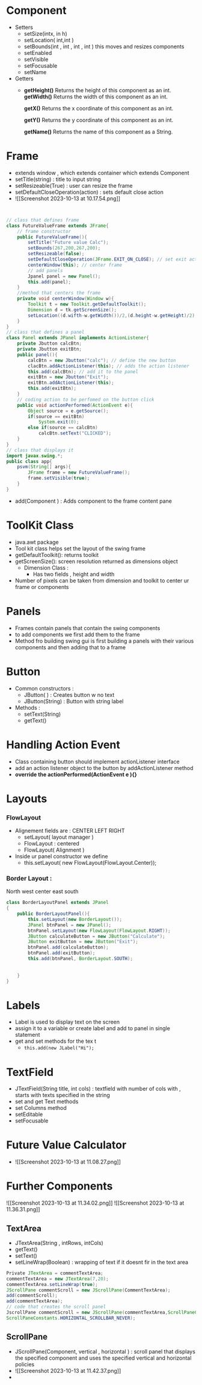 # Component
- Setters 
	- setSize(intx, in h)
	- setLocation( int,int )
	- setBounds(int , int , int , int ) this moves and resizes components 
	- setEnabled 
	- setVisible
	- setFocusable
	- setName
- Getters 
	- **getHeight()** Returns the height of this component as an int.
		**getWidth()** Returns the width of this component as an int.
		
		**getX()** Returns the x coordinate of this component as an int.
		
		**getY()** Returns the y coordinate of this component as an int.
		
		**getName()** Returns the name of this component as a String.
# Frame 
- extends window , which extends container which extends Component 
- setTitle(string) : title to input string 
- setResizeable(True) : user can resize the frame 
- setDefaultCloseOperation(action) : sets default close action 
- ![[Screenshot 2023-10-13 at 10.17.54.png]]
```java 


// class that defines frame
class FutureValueFrame extends JFrame{
	// frame constructor 
	public FutureValueFrame(){
		setTitle("Future value Calc");
		setBounds(267,200,267,200);
		setResizeable(false);
		setDefaultCloseOperation(JFrame.EXIT_ON_CLOSE); // set exit action 
		centerWindow(this); // center frame 
		// add panels
		Jpanel panel = new Panel();
		this.add(panel);
	}
	//method that centers the frame 
	private void centerWindow(Window w){
		Toolkit t = new Toolkit.getDefaultToolkit();
		Dimension d = tk.getScreenSize();
		setLocation((d.wifth-w.getWidth())/2,(d.height-w.getHeight)/2);
	}
}
// class that defines a panel 
class Panel extends JPanel implements ActionListener{
	private Jbutton calcBtn;
	private Jbutton exitBtn;
	public panel(){
		calcBtn = new Jbutton("calc"); // define the new button 
		clacBtn.addActionListener(this); // adds the action listener 
		this.add(calcBtn); // add it to the panel 
		exitBtn = new Jbutton("Exit");
		exitBtn.addActionListener(this);
		this.add(exitBtn);
	}
	// coding action to be perfomed on the button click 
	public void actionPerformed(ActionEvent e){
		Object source = e.getSource();
		if(source == exitBtn)
			System.exit(0);
		else if(source == calcBtn)
			calcBtn.setText("CLICKED");
	}
}
// class that displays it 
import javax.swing.*;
public class app{
	psvm(String[] args){
		JFrame frame = new FutureValueFrame();
		frame.setVisible(true);
	}
}
```
- add(Component ) : Adds component to the frame content pane 
# ToolKit Class 
- java.awt package
- Tool kit class helps set the layout of the swing frame 
- getDefaultToolkit():  returns toolkit 
- getScreenSize(): screen resolution returned as dimensions object 
	- Dimension Class : 
		-  Has two fields , height and width 
- Number of pixels can be taken from dimension and toolkit to center ur frame or components 
# Panels 
- Frames contain panels that contain the swing components 
- to add components we first add them to the frame 
- Method fro building swing gui is first building a panels with their various components and then adding that to a frame 
# Button 
- Common constructors : 
	- JButton( ) : Creates button w no text 
	- JButton(String) : Button with string label 
- Methods : 
	- setText(String)
	- getText()
# Handling Action Event 
- Class containing button should implement actionListener interface 
- add an action listener object to the button by addActionListener method 
- **override the actionPerformed(ActionEvent e ){}**
# Layouts 
### FlowLayout 
- Alignement fields are : CENTER LEFT RIGHT 
	- setLayout( layout manager )
	- FlowLayout : centered 
	- FlowLayout( Alignment )
- Inside ur panel constructor we define 
	- this.setLayout( new FlowLayout(FlowLayout.Center));
### Border Layout : 
North west center east south 
```java 
class BorderLayoutPanel extends JPanel
{
	public BorderLayoutPanel(){
		this.setLayout(new BorderLayout());
		JPanel btnPanel = new JPanel();
		btnPanel.setLayout(new FlowLayout(FlowLayout.RIGHT));
		JButton calculateButton = new JButton("Calculate");
		JButton exitButton = new JButton("Exit");
		btnPanel.add(calculateButton);
		btnPanel.add(exitButton);
		this.add(btnPanel, BorderLayout.SOUTH);
		
		
	}
}
```
# Labels 
- Label is used to display text on the screen 
- assign it to a variable or create label and add to panel in single statement 
- get and set methods for the tex t
	-  `this.add(new JLabel("Hi");`
# TextField 
- JTextField(String title, int cols) : textfield with number of cols with , starts with texts specified in the string 
- set and get Text methods 
- set Columns method 
- setEditable
- setFocusable 
# Future Value Calculator 

- ![[Screenshot 2023-10-13 at 11.08.27.png]]
# Further Components  
![[Screenshot 2023-10-13 at 11.34.02.png]]
![[Screenshot 2023-10-13 at 11.36.31.png]]
## TextArea 
- JTextArea(String , intRows, intCols) 
- getText()
- setText()
- setLineWrap(Boolean) :  wrapping of text if it doesnt fir in the text area 
```java 
Private JTextArea = commentTextArea;
commentTextArea = new JTextArea(7,20);
commentTextArea.setLineWrap(true);
JScrollPane commentScroll = new JScrollPane(CommentTextArea);
add(commentScroll);
add(commentTextArea);
// code that creates the scroll panel 
JscrollPane commentScroll = new JScrollPane(commentTextArea,ScrollPaneConstants.VERTICAL_SCROLLBAR_ALWAYS,
ScrollPaneConstants.HORIZONTAL_SCROLLBAR_NEVER); 

```
## ScrollPane 
- JScrollPane(Component, vertical , horizontal ) : scroll panel that displays the specified component and uses the specified vertical and horizontal policies 
- ![[Screenshot 2023-10-13 at 11.42.37.png]]
- 